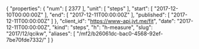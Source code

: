 {
  "properties": {
    "num": [
      2377
    ],
    "unit": [
      "steps"
    ],
    "start": [
      "2017-12-10T00:00:00Z"
    ],
    "end": [
      "2017-12-11T00:00:00Z"
    ],
    "published": [
      "2017-12-11T00:00:00Z"
    ]
  },
  "client_id": "https://www-api.jvt.me/fit",
  "date": "2017-12-11T00:00:00Z",
  "kind": "steps",
  "h": "h-measure",
  "slug": "2017/12/qcikw",
  "aliases": [
    "/mf2/b26061dc-bac0-4568-92ef-7be70fde7332/"
  ]
}
